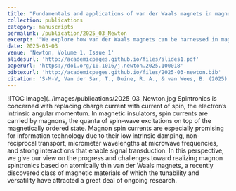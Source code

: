 ```yaml
---
title: "Fundamentals and applications of van der Waals magnets in magnon spintronics"
collection: publications
category: manuscripts
permalink: /publication/2025_03_Newton
excerpt: '"We explore how van der Waals magnets can be harnessed in magnon spintronics, offering new pathways for spin-based technologies.'
date: 2025-03-03
venue: 'Newton, Volume 1, Issue 1'
slidesurl: 'http://academicpages.github.io/files/slides1.pdf'
paperurl: 'https://doi.org/10.1016/j.newton.2025.100018'
bibtexurl: 'http://academicpages.github.io/files/2025-03-newton.bib'
citation: 'S‑M‑V, Van der Sar, T., Duine, R. A., & van Wees, B. (2025). "Fundamentals and applications of van der Waals magnets in magnon spintronics." <i>Newton</i>, 1(1). https://doi.org/10.1016/j.newton.2025.100018'
---
```

![TOC image](../images/publications/2025_03_Newton.jpg
Spintronics is concerned with replacing charge current with current of spin, the electron’s intrinsic angular momentum. In magnetic insulators, spin currents are carried by magnons, the quanta of spin-wave excitations on top of the magnetically ordered state. Magnon spin currents are especially promising for information technology due to their low intrinsic damping, non-reciprocal transport, micrometer wavelengths at microwave frequencies, and strong interactions that enable signal transduction. In this perspective, we give our view on the progress and challenges toward realizing magnon spintronics based on atomically thin van der Waals magnets, a recently discovered class of magnetic materials of which the tunability and versatility have attracted a great deal of ongoing research.

